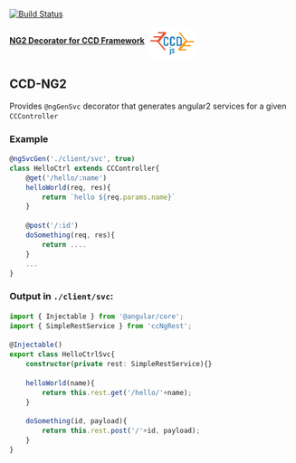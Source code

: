 
[![Build Status](https://travis-ci.org/codechem/ccd-ng2.svg?branch=master)](https://travis-ci.org/codechem/ccd-ng2)

<div style="display:flex;align-items:center;>
<label style="height:30px;height: 40px; line-height: 30px; padding-right: 20px;">
    
</label>
<a href="https://github.com/codechem/ccd" style="padding-right: 20px;display:flex;align-items:center;"">
    <label style="height:30px;height: 40px; line-height: 30px;padding-right: 10px;">
        <b>NG2 Decorator for CCD Framework</b>
    </label>
    <img style="height:60px" src="https://raw.githubusercontent.com/codechem/ccd-snippets/master/images/ccdLogo.png"></img>
</a>
</div>

## CCD-NG2 

Provides ```@ngGenSvc``` decorator that generates angular2 services for a given ```CCController```
### Example
```typescript 
@ngSvcGen('./client/svc', true)
class HelloCtrl extends CCController{
    @get('/hello/:name')    
    helloWorld(req, res){
        return `hello ${req.params.name}`
    }

    @post('/:id')    
    doSomething(req, res){
        return ....
    }
    ...
}
```

### Output in ```./client/svc```:
```typescript
import { Injectable } from '@angular/core';
import { SimpleRestService } from 'ccNgRest';

@Injectable()
export class HelloCtrlSvc{
    constructor(private rest: SimpleRestService){}

    helloWorld(name){
        return this.rest.get('/hello/'+name);
    }

    doSomething(id, payload){
        return this.rest.post('/'+id, payload);
    }
}
```
